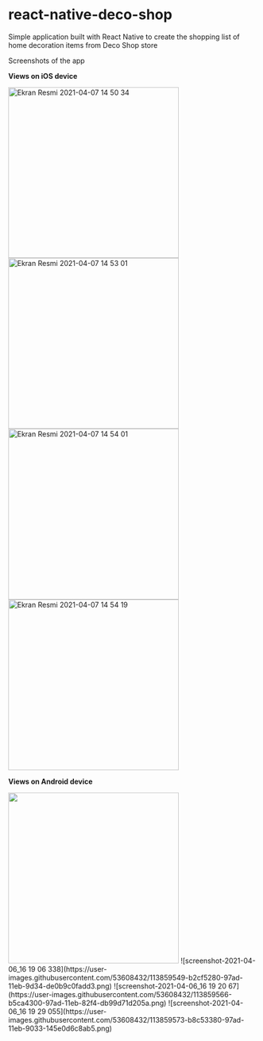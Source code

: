 # react-native-deco-shop
Simple application built with React Native to create the shopping list of home decoration items from Deco Shop store

Screenshots of the app

**Views on iOS device** 

<img width="343" alt="Ekran Resmi 2021-04-07 14 50 34" src="https://user-images.githubusercontent.com/53608432/113862177-c334fc80-97b0-11eb-990f-6ee72dfc93fa.png">  <img width="343" alt="Ekran Resmi 2021-04-07 14 53 01" src="https://user-images.githubusercontent.com/53608432/113862639-5706c880-97b1-11eb-8783-7ef6af0f26f9.png">
<img width="343" alt="Ekran Resmi 2021-04-07 14 54 01" src="https://user-images.githubusercontent.com/53608432/113862648-5bcb7c80-97b1-11eb-9c0a-88678c2ecdd3.png">  <img width="343" alt="Ekran Resmi 2021-04-07 14 54 19" src="https://user-images.githubusercontent.com/53608432/113862652-5cfca980-97b1-11eb-8dda-48629282ccd1.png">

**Views on Android device**

<img width="343" src="https://user-images.githubusercontent.com/53608432/113859529-af3bcb80-97ad-11eb-8bf3-d5cdcbade07b.png" >
![screenshot-2021-04-06_16 19 06 338](https://user-images.githubusercontent.com/53608432/113859549-b2cf5280-97ad-11eb-9d34-de0b9c0fadd3.png)
![screenshot-2021-04-06_16 19 20 67](https://user-images.githubusercontent.com/53608432/113859566-b5ca4300-97ad-11eb-82f4-db99d71d205a.png)
![screenshot-2021-04-06_16 19 29 055](https://user-images.githubusercontent.com/53608432/113859573-b8c53380-97ad-11eb-9033-145e0d6c8ab5.png)
